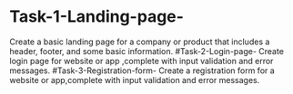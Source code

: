 
# Task-1-Landing-page-
Create a basic landing page for a company or product that includes a header, footer, and some basic information.
#Task-2-Login-page-
Create login page for website or app ,complete with input validation and error messages.
#Task-3-Registration-form-
Create a registration form for a website or app,complete with input validation and error messages.
